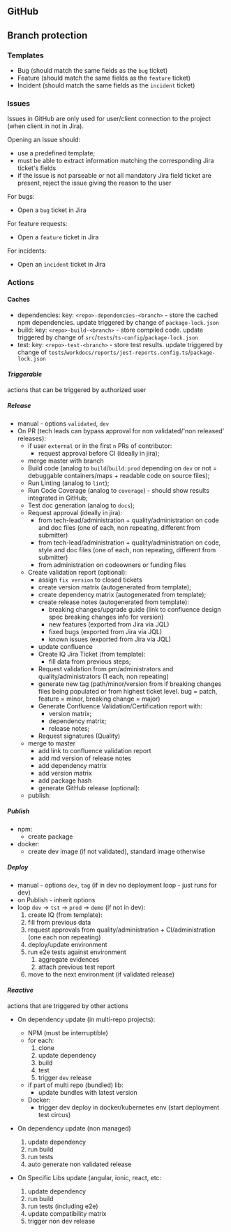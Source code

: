 ## GitHub

## Branch protection

### Templates

 - Bug (should match the same fields as the `bug` ticket)
 - Feature (should match the same fields as the `feature` ticket)
 - Incident (should match the same fields as the `incident` ticket)

### Issues

Issues in GitHub are only used for user/client connection to the project (when client in not in Jira).

Opening an Issue should:

 - use a predefined template;
 - must be able to extract information matching the corresponding Jira ticket's fields
 - if the issue is not parseable or not all mandatory Jira field ticket are present, reject the issue giving the reason to the user

For bugs:
 - Open a `bug` ticket in Jira

For feature requests:
 - Open a `feature` ticket in Jira

For incidents:
 - Open an `incident` ticket in Jira

### Actions

#### Caches

 - dependencies: key: `<repo>-dependencies-<branch>` - store the cached npm dependencies. update triggered by change of `package-lock.json`
 - build: key: `<repo>-build-<branch>` - store compiled code. update triggered by change of `src`/`tests`/`ts-config`/`package-lock.json`
 - test: key: `<repo>-test-<branch>` - store test results. update triggered by change of `tests`/`workdocs/reports/jest-reports.config.ts`/`package-lock.json`


#### ***Triggerable***
actions that can be triggered by authorized user

##### Release
 - manual - options `validated`, `dev`
 - On PR (tech leads can bypass approval for non validated/'non released' releases):
   - if user `external` or in the first `n` PRs of contributor:
     - request approval before CI (ideally in jira);
   - merge master with branch
   - Build code (analog to `build`/`build:prod` depending on `dev` or not = debuggable containers/maps + readable code on source files);
   - Run Linting (analog to `lint`);
   - Run Code Coverage (analog to `coverage`) - should show results integrated in GitHub;
   - Test doc generation (analog to `docs`);
   - Request approval (ideally in jira):
     - from tech-lead/administration + quality/administration on code and doc files (one of each, non repeating, different from submitter)
     - from tech-lead/administration + quality/administration on code, style and doc files (one of each, non repeating, different from submitter)
     - from administration on codeowners or funding files
   - Create validation report (optional):
     - assign `fix version` to closed tickets 
     - create version matrix (autogenerated from template);
     - create dependency matrix (autogenerated from template);
     - create release notes (autogenerated from template):
       - breaking changes/upgrade guide (link to confluence design spec breaking changes info for version)
       - new features (exported from Jira via JQL)
       - fixed bugs (exported from Jira via JQL)
       - known issues (exported from Jira via JQL)
     - update confluence
     - Create IQ Jira Ticket (from template):
       - fill data from previous steps;
     - Request validation from pm/administrators and quality/administrators (1 each, non repeating)
     - generate new tag (path/minor/version from if breaking changes files being populated or from highest ticket level. bug = patch, feature = minor, breaking change = major)
     - Generate Confluence Validation/Certification report with:
       - version matrix;
       - dependency matrix;
       - release notes;
     - Request signatures (Quality)
   - merge to master
     - add link to confluence validation report
     - add md version of release notes
     - add dependency matrix
     - add version matrix
     - add package hash
     - generate GitHub release (optional):
   - publish:
     
##### Publish
- npm:
  - create package
- docker:
    - create dev image (if not validated), standard image otherwise

##### Deploy
 - manual - options `dev`, `tag` (if in dev no deployment loop - just runs for dev)
 - on Publish - inherit options
 - loop `dev` -> `tst` -> `prod` -> `demo` (if not in dev):
   1. create IQ (from template):
     1. fill from previous data
     2. request approvals from quality/administration + CI/administration (one each non repeating)
     3. deploy/update environment
     4. run e2e tests against environment
        1. aggregate evidences
        2. attach previous test report
   2. move to the next environment (if validated release)


#### ***Reactive***
actions that are triggered by other actions

 - On dependency update (in multi-repo projects):
   - NPM (must be interruptible)
   - for each:
       1. clone
       2. update dependency
       3. build
       4. test
       5. trigger `dev` release
   - if part of multi repo (bundled) lib:
       - update bundles with latest version
   - Docker:
       - trigger dev deploy in docker/kubernetes env (start deployment test circus)

- On dependency update (non managed)
  1. update dependency
  2. run build
  3. run tests
  4. auto generate non validated release
 

 - On Specific Libs update (angular, ionic, react, etc:
   1. update dependency
   2. run build
   3. run tests (including e2e)
   4. update compatibility matrix
   5. trigger non dev release